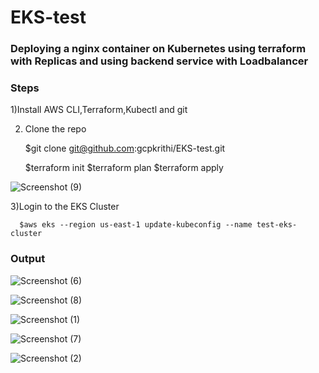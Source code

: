# EKS-test

### Deploying  a nginx container on   Kubernetes using terraform with Replicas and using backend service with Loadbalancer 

### Steps
   1)Install AWS CLI,Terraform,Kubectl and git 
   
   2) Clone the repo 
   
      $git clone git@github.com:gcpkrithi/EKS-test.git
   
      $terraform init 
      $terraform plan 
      $terraform apply
      
      
 ![Screenshot (9)](https://user-images.githubusercontent.com/128479929/226618285-86ddd03c-3f1f-46ec-9b00-557c810e2c38.png)
   
   3)Login to the EKS Cluster 
      
      $aws eks --region us-east-1 update-kubeconfig --name test-eks-cluster
   
 ### Output
 

 ![Screenshot (6)](https://user-images.githubusercontent.com/128479929/226608329-c5da0b0e-5e06-46f9-9c14-997f03d5296f.png)




![Screenshot (8)](https://user-images.githubusercontent.com/128479929/226609871-9896dedb-1789-45a7-8611-816e9f7b7542.png)


![Screenshot (1)](https://user-images.githubusercontent.com/128479929/226609199-19586091-e0cc-464a-9a6c-b8e791a9f66f.png)


![Screenshot (7)](https://user-images.githubusercontent.com/128479929/226609004-094c68a3-8113-45c5-add9-347334e63e7f.png)


![Screenshot (2)](https://user-images.githubusercontent.com/128479929/226606943-9dcaa998-63a0-4d2f-ba94-80ba6791aa02.png)


 
   
